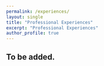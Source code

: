 ```yaml
---
permalink: /experiences/
layout: single
title: "Professional Experiences"
excerpt: "Professional Experiences"
author_profile: true
---
```


<!--Please find an overview of my experiences as follows:

![My Experience Overview](/assets/images/Experience_Overview.png)

You may find more deails of my work experience from my [CV](/assets/docs/Ali_Shokri-CV-2024.pdf). -->

## To be added.

